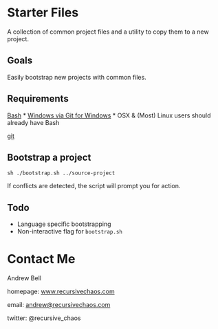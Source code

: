 # Starter Files

A collection of common project files and a utility to copy them to a new project.

## Goals

Easily bootstrap new projects with common files.

## Requirements

[Bash](https://www.gnu.org/software/bash/)
    * [Windows via Git for Windows](http://gitforwindows.org/)
    * OSX & (Most) Linux users should already have Bash

[git](https://git-scm.com/downloads)

## Bootstrap a project

`sh ./bootstrap.sh ../source-project`

If conflicts are detected, the script will prompt you for action.

## Todo

* Language specific bootstrapping
* Non-interactive flag for `bootstrap.sh`

# Contact Me

Andrew Bell

homepage: www.recursivechaos.com

email: andrew@recursivechaos.com

twitter: @recursive_chaos
